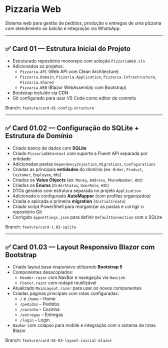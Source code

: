 # Pizzaria Web

Sistema web para gestão de pedidos, produção e entregas de uma pizzaria com atendimento ao balcão e integração via WhatsApp.

---

## ✅ Card 01 — Estrutura Inicial do Projeto

- Estruturado repositório monorepo com solução `PizzariaWeb.sln`
- Adicionados os projetos:
  - `Pizzaria.API` (Web API com Clean Architecture)
  - `Pizzaria.Domain`, `Pizzaria.Application`, `Pizzaria.Infrastructure`, `Pizzaria.Shared`
  - `Pizzaria.WEB` (Blazor WebAssembly com Bootstrap)
- Bootstrap incluído via CDN
- Git configurado para usar VS Code como editor de commits

Branch: `feature/card-01-config-structure`

---

## ✅ Card 01.02 — Configuração do SQLite + Estrutura de Domínio

- Criado banco de dados com **SQLite**
- Criado `PizzariaDbContext` com suporte a Fluent API separada por entidade
- Adicionadas pastas `DependencyInjection`, `Migrations`, `Configurations`
- Criadas as principais **entidades** do domínio (ex: `Order`, `Product`, `Customer`, `Employee`, etc)
- Criados os **Value Objects** (ex: `Money`, `Address`, `PhoneNumber`, etc)
- Criados os **Enums** (`OrderStatus`, `UserRole`, etc)
- DTOs gerados com estrutura separada no projeto `Application`
- Adicionado e configurado **AutoMapper** (com profiles organizados)
- Criada e aplicada a primeira **migration** (`InitialCreate`)
- Criado script PowerShell para reorganizar as pastas e corrigir o repositório Git
- Corrigido `appsettings.json` para definir `DefaultConnection` com o SQLite

Branch: `feature/card-1.02-sqlite`

---

## ✅ Card 01.03 — Layout Responsivo Blazor com Bootstrap

- Criado layout base responsivo utilizando **Bootstrap 5**
- Componentes desacoplados:
  - `Header.razor` com NavBar e navegação via `NavLink`
  - `Footer.razor` com rodapé reutilizável
- Atualizado `MainLayout.razor` para usar os novos componentes
- Criadas páginas principais com rotas configuradas:
  - `/` e `/home` – Home
  - `/pedidos` – Pedidos
  - `/cozinha` – Cozinha
  - `/entregas` – Entregas
  - `/login` – Login
- `NavBar` com colapso para mobile e integração com o sistema de rotas Blazor

Branch: `feature/card-01-03-layout-inicial-blazor`
